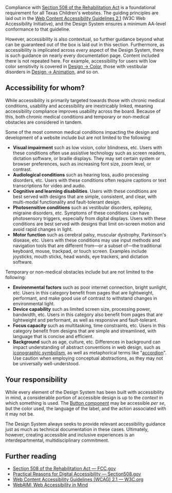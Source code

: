 <!--lead
  Texas Children's is committed to providing intuitive and pleasant digital experiences to users of all abilities and backgrounds.
lead-->

Compliance with [Section 508 of the Rehabilitation Act](https://www.section508.gov/) is a foundational requirement for all Texas Children's websites. The guiding principles are laid out in the [Web Content Accessibility Guidelines 2.1](https://www.w3.org/TR/WCAG21/) (W3C Web Accessibility Initiative), and the Design System ensures a minimum AA-level conformance to that guideline.

However, accessibility is also contextual, so further guidance beyond what can be guaranteed out of the box is laid out in this section. Furthermore, as accessibility is implicated across *every* aspect of the Design System, there is such guidance on nearly every documentation page. Content included there is not repeated here. For example, accessibility for users with low color sensitivity is covered in [Design &rarr; Color](/design/color), those with vestibular disorders in [Design &rarr; Animation](/design/animation), and so on.

## Accessibility for whom?

While accessibility is primarily targeted towards those with chronic medical conditions, usability and accessibility are inextricably linked, meaning accessibility compliance improves usability across the board. Because of this, both chronic medical conditions and temporary or non-medical obstacles are considered in tandem.

Some of the most common medical conditions impacting the design and development of a website include but are not limited to the following:

* **Visual impairment** such as low vision, color blindness, etc. Users with these conditions often use assistive technology such as screen readers, dictation software, or braille displays. They may set certain system or browser preferences, such as increasing font size, zoom level, or contrast.
* **Audiological conditions** such as hearing loss, audio processing disorders, etc. Users with these conditions often require captions or text transcriptions for video and audio.
* **Cognitive and learning disabilities**. Users with these conditions are best served with designs that are simple, consistent, and clear, with multi-modal functionality and fault-tolerant design.
* **Photosensitive conditions** such as vestibular disorders, epilepsy, migraine disorders, etc. Symptoms of these conditions can have photosensory triggers, especially from digital displays. Users with these conditions are best served with designs that limit on-screen motion and avoid rapid changes in light.
* **Motor function** such as cerebral palsy, muscular dystrophy, Parkinson's disease, etc. Users with these conditions may use input methods and navigation tools that are different from—or a subset of—the traditional keyboard, mouse, trackpad, or touch screen. Examples include joysticks, mouth sticks, head wands, eye trackers, and dictation software.

Temporary or non-medical obstacles include but are not limited to the following:

* **Environmental factors** such as poor internet connection, bright sunlight, etc. Users in this category benefit from pages that are lightweight, performant, and make good use of contrast to withstand changes in environmental light.
* **Device capability** such as limited screen size, processing power, bandwidth, etc. Users in this category also benefit from pages that are lightweight and performant, as well as responsive and fault-tolerant.
* **Focus capacity** such as multitasking, time constraints, etc. Users in this category benefit from designs that are simple and streamlined, with language that is concise and efficient.
* **Background** such as age, culture, etc. Differences in background can impact understanding of abstract conventions in web design, such as [iconographic symbolism](/components/icon), as well as metaphorical terms like "[accordion](/components/accordion)". Use caution when employing conceptual abstractions, as they may not be universally well-understood.

## Your responsibility
While every element of the Design System has been built with accessibility in mind, a considerable portion of accessible design is up to the *context* in which something is used. The [Button component](/components/button) may be accessible *per se*, but the color used, the language of the label, and the action associated with it may not be.

The Design System always seeks to provide relevant accessibility guidance just as much as technical documentation in these cases. Ultimately, however, creating accessible and inclusive experiences is an interdepartmental, multidisciplinary commitment.

## Further reading
* [Section 508 of the Rehabilitation Act — FCC.gov](https://www.fcc.gov/general/section-508-rehabilitation-act)
* [Practical Reasons for Digital Accessibility — Section508.gov](https://www.section508.gov/manage/benefits-of-accessibility/)
* [Web Content Accessibility Guidelines (WCAG) 2.1 — W3C.org](https://www.w3.org/TR/WCAG21/)
* [WebAIM: Web Accessibility in Mind](https://webaim.org/)

<!--
metnion visually hidden mixin/utility
* https://www.carbondesignsystem.com/guidelines/accessibility/overview/
* https://alistapart.com/article/accessibility-for-vestibular/
* https://uxplanet.org/web-accessibility-for-vestibular-disabilities-919a78d7b0b1
-->